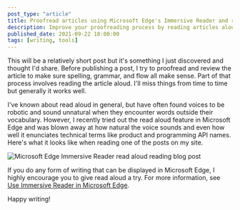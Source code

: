 ```yaml
---
post_type: "article" 
title: Proofread articles using Microsoft Edge's Immersive Reader and read aloud
description: Improve your proofreading process by reading articles aloud using Immersive Reader in Microsoft Edge
published_date: 2021-09-22 18:00:00
tags: [writing, tools]
---
```


This will be a relatively short post but it's something I just discovered and thought I'd share. Before publishing a post, I try to proofread and review the article to make sure spelling, grammar, and flow all make sense. Part of that process involves reading the article aloud. I'll miss things from time to time but generally it works well. 

I've known about read aloud in general, but have often found voices to be robotic and sound unnatural when they encounter words outside their vocabulary. However, I recently tried out the read aloud feature in Microsoft Edge and was blown away at how natural the voice sounds and even how well it enunciates technical terms like product and programming API names. Here's what it looks like when reading one of the posts on my site.

![Microsoft Edge Immersive Reader read aloud reading blog post](https://user-images.githubusercontent.com/11130940/134442715-e0af0c4a-a522-49a9-a0b1-ac658b284c68.png)

If you do any form of writing that can be displayed in Microsoft Edge, I highly encourage you to give read aloud a try. For more information, see [Use Immersive Reader in Microsoft Edge](https://support.microsoft.com/topic/use-immersive-reader-in-microsoft-edge-78a7a17d-52e1-47ee-b0ac-eff8539015e1).

Happy writing!